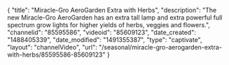 {
    "title": "Miracle-Gro AeroGarden Extra with Herbs",
    "description": "The new Miracle-Gro AeroGarden has an extra tall lamp and extra powerful full spectrum grow lights for higher yields of herbs, veggies and flowers.",
    "channelid": "85595586",
    "videoid": "85609123",
    "date_created": "1488405339",
    "date_modified": "1491355387",
    "type": "captivate",
    "layout": "channelVideo",
    "url": "\/seasonal\/miracle-gro-aerogarden-extra-with-herbs\/85595586-85609123"
}